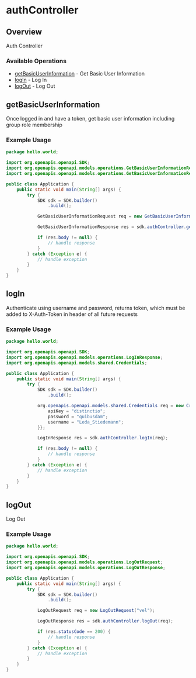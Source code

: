 # authController

## Overview

Auth Controller

### Available Operations

* [getBasicUserInformation](#getbasicuserinformation) - Get Basic User Information
* [logIn](#login) - Log In
* [logOut](#logout) - Log Out

## getBasicUserInformation

Once logged in and have a token, get basic user information including group role membership

### Example Usage

```java
package hello.world;

import org.openapis.openapi.SDK;
import org.openapis.openapi.models.operations.GetBasicUserInformationRequest;
import org.openapis.openapi.models.operations.GetBasicUserInformationResponse;

public class Application {
    public static void main(String[] args) {
        try {
            SDK sdk = SDK.builder()
                .build();

            GetBasicUserInformationRequest req = new GetBasicUserInformationRequest("provident");            

            GetBasicUserInformationResponse res = sdk.authController.getBasicUserInformation(req);

            if (res.body != null) {
                // handle response
            }
        } catch (Exception e) {
            // handle exception
        }
    }
}
```

## logIn

Authenticate using username and password, returns token, which must be added to X-Auth-Token in header of all future requests

### Example Usage

```java
package hello.world;

import org.openapis.openapi.SDK;
import org.openapis.openapi.models.operations.LogInResponse;
import org.openapis.openapi.models.shared.Credentials;

public class Application {
    public static void main(String[] args) {
        try {
            SDK sdk = SDK.builder()
                .build();

            org.openapis.openapi.models.shared.Credentials req = new Credentials() {{
                apiKey = "distinctio";
                password = "quibusdam";
                username = "Leda_Stiedemann";
            }};            

            LogInResponse res = sdk.authController.logIn(req);

            if (res.body != null) {
                // handle response
            }
        } catch (Exception e) {
            // handle exception
        }
    }
}
```

## logOut

Log Out

### Example Usage

```java
package hello.world;

import org.openapis.openapi.SDK;
import org.openapis.openapi.models.operations.LogOutRequest;
import org.openapis.openapi.models.operations.LogOutResponse;

public class Application {
    public static void main(String[] args) {
        try {
            SDK sdk = SDK.builder()
                .build();

            LogOutRequest req = new LogOutRequest("vel");            

            LogOutResponse res = sdk.authController.logOut(req);

            if (res.statusCode == 200) {
                // handle response
            }
        } catch (Exception e) {
            // handle exception
        }
    }
}
```
